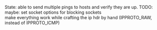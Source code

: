 State: able to send multiple pings to hosts and verify they are up. 
TODO:
 maybe: set socket options for blocking sockets  
 make everything work while crafting the ip hdr by hand (IPPROTO_RAW, instead of IPPROTO_ICMP)

